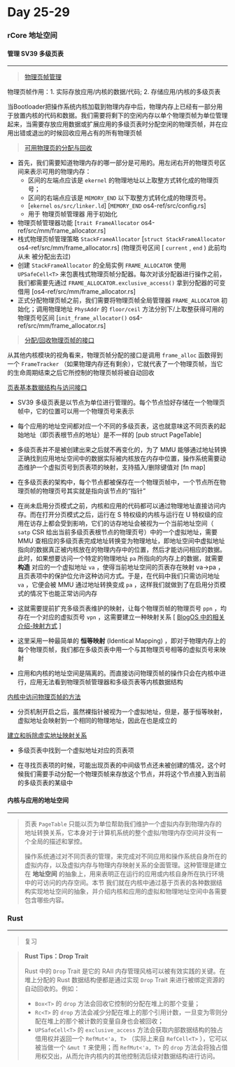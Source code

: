 # Day 25-29

### rCore 地址空间



#### 管理 SV39 多级页表

---

> [物理页帧管理](http://rcore-os.cn/rCore-Tutorial-Book-v3/chapter4/4sv39-implementation-2.html#id2)

物理页帧作用：1. 实际存放应用/内核的数据/代码; 2. 存储应用/内核的多级页表

当Bootloader把操作系统内核加载到物理内存中后，物理内存上已经有一部分用于放置内核的代码和数据。我们需要将剩下的空闲内存以单个物理页帧为单位管理起来，当需要存放应用数据或扩展应用的多级页表时分配空闲的物理页帧，并在应用出错或退出的时候回收应用占有的所有物理页帧

> [可用物理页的分配与回收](http://rcore-os.cn/rCore-Tutorial-Book-v3/chapter4/4sv39-implementation-2.html#id3)

- 首先，我们需要知道物理内存的哪一部分是可用的。用左闭右开的物理页号区间来表示可用的物理内存：
  - 区间的左端点应该是 `ekernel` 的物理地址以上取整方式转化成的物理页号；
  - 区间的右端点应该是 `MEMORY_END` 以下取整方式转化成的物理页号。
  - [`ekernel` `os/src/linker.ld`] [`MEMORY_END` os4-ref/src/config.rs]
  - 用于 物理页帧管理器 用于初始化
- 物理页帧管理器功能 [`trait FrameAllocator` os4-ref/src/mm/frame_allocator.rs]
- 栈式物理页帧管理策略 `StackFrameAllocator` [`struct StackFrameAllocator` os4-ref/src/mm/frame_allocator.rs] (物理页号区间 [ `current` , `end` ) 此前均 从未 被分配出去过)
- 创建 `StackFrameAllocator` 的全局实例 `FRAME_ALLOCATOR` 使用 `UPSafeCell<T>` 来包裹栈式物理页帧分配器。每次对该分配器进行操作之前，我们都需要先通过 `FRAME_ALLOCATOR.exclusive_access()` 拿到分配器的可变借用 [os4-ref/src/mm/frame_allocator.rs]
- 正式分配物理页帧之前，我们需要将物理页帧全局管理器 `FRAME_ALLOCATOR` 初始化；调用物理地址 `PhysAddr` 的 `floor/ceil` 方法分别下/上取整获得可用的物理页号区间 [`init_frame_allocator()` os4-ref/src/mm/frame_allocator.rs]

> [分配/回收物理页帧的接口](http://rcore-os.cn/rCore-Tutorial-Book-v3/chapter4/4sv39-implementation-2.html#id4)

从其他内核模块的视角看来，物理页帧分配的接口是调用 `frame_alloc` 函数得到一个 `FrameTracker` （如果物理内存还有剩余），它就代表了一个物理页帧，当它的生命周期结束之后它所控制的物理页帧将被自动回收



[页表基本数据结构与访问接口](http://rcore-os.cn/rCore-Tutorial-Book-v3/chapter4/4sv39-implementation-2.html#id6)

- SV39 多级页表是以节点为单位进行管理的。每个节点恰好存储在一个物理页帧中，它的位置可以用一个物理页号来表示
- 每个应用的地址空间都对应一个不同的多级页表，这也就意味这不同页表的起始地址（即页表根节点的地址）是不一样的 [pub struct PageTable]

- 多级页表并不是被创建出来之后就不再变化的，为了 MMU 能够通过地址转换正确找到应用地址空间中的数据实际被内核放在内存中位置，操作系统需要动态维护一个虚拟页号到页表项的映射，支持插入/删除键值对 [fn map]
- 在多级页表的架构中，每个节点都被保存在一个物理页帧中，一个节点所在物理页帧的物理页号其实就是指向该节点的“指针”
- 在尚未启用分页模式之前，内核和应用的代码都可以通过物理地址直接访问内存。而在打开分页模式之后，运行在 S 特权级的内核与运行在 U 特权级的应用在访存上都会受到影响，它们的访存地址会被视为一个当前地址空间（ `satp` CSR 给出当前多级页表根节点的物理页号）中的一个虚拟地址，需要 MMU 查相应的多级页表完成地址转换变为物理地址，即地址空间中虚拟地址指向的数据真正被内核放在的物理内存中的位置，然后才能访问相应的数据。此时，如果想要访问一个特定的物理地址 `pa` 所指向的内存上的数据，就需要 **构造** 对应的一个虚拟地址 `va` ，使得当前地址空间的页表存在映射 va→pa ，且页表项中的保护位允许这种访问方式。于是，在代码中我们只需访问地址 `va` ，它便会被 MMU 通过地址转换变成 `pa` ，这样我们就做到了在启用分页模式的情况下也能正常访问内存
- 这就需要提前扩充多级页表维护的映射，让每个物理页帧的物理页号 `ppn` ，均存在一个对应的虚拟页号 `vpn` ，这需要建立一种映射关系 [ [BlogOS 中的相关介绍-映射方式](https://os.phil-opp.com/paging-implementation/#accessing-page-tables) ]
- 这里采用一种最简单的 **恒等映射** (Identical Mapping) ，即对于物理内存上的每个物理页帧，我们都在多级页表中用一个与其物理页号相等的虚拟页号来映射
- 应用和内核的地址空间是隔离的。而直接访问物理页帧的操作只会在内核中进行，应用无法看到物理页帧管理器和多级页表等内核数据结构



[内核中访问物理页帧的方法](http://rcore-os.cn/rCore-Tutorial-Book-v3/chapter4/4sv39-implementation-2.html#id7)

- 分页机制开启之后，虽然裸指针被视为一个虚拟地址，但是，基于恒等映射，虚拟地址会映射到一个相同的物理地址，因此在也是成立的



[建立和拆除虚实地址映射关系](http://rcore-os.cn/rCore-Tutorial-Book-v3/chapter4/4sv39-implementation-2.html#id8)

- 多级页表中找到一个虚拟地址对应的页表项

- 在寻找页表项的时候，可能出现页表的中间级节点还未被创建的情况，这个时候我们需要手动分配一个物理页帧来存放这个节点，并将这个节点接入到当前的多级页表的某级中



#### 内核与应用的地址空间

---

> 页表 `PageTable` 只能以页为单位帮助我们维护一个虚拟内存到物理内存的地址转换关系，它本身对于计算机系统的整个虚拟/物理内存空间并没有一个全局的描述和掌控。
>
> 操作系统通过对不同页表的管理，来完成对不同应用和操作系统自身所在的虚拟内存，以及虚拟内存与物理内存映射关系的全面管理。这种管理是建立在 **地址空间** 的抽象上，用来表明正在运行的应用或内核自身所在执行环境中的可访问的内存空间。本节 我们就在内核中通过基于页表的各种数据结构实现地址空间的抽象，并介绍内核和应用的虚拟和物理地址空间中各需要包含哪些内容。



### Rust 

---

> 复习

> **Rust Tips：Drop Trait**
>
> Rust 中的 `Drop` Trait 是它的 RAII 内存管理风格可以被有效实践的关键。在堆上分配的 Rust 数据结构便都是通过实现 `Drop` Trait 来进行被绑定资源的自动回收的。例如：
>
> - `Box<T>` 的 `drop` 方法会回收它控制的分配在堆上的那个变量；
> - `Rc<T>` 的 `drop` 方法会减少分配在堆上的那个引用计数，一旦变为零则分配在堆上的那个被计数的变量自身也会被回收；
> - `UPSafeCell<T>` 的 `exclusive_access` 方法会获取内部数据结构的独占借用权并返回一个 `RefMut<'a, T>` （实际上来自 `RefCell<T>` ），它可以被当做一个 `&mut T` 来使用；而 `RefMut<'a, T>` 的 `drop` 方法会将独占借用权交出，从而允许内核内的其他控制流后续对数据结构进行访问。